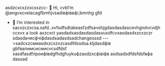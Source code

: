  asdzcxcxzzxcxxzcc- 👋 Hi, cvbI’m @angvxcvelacagfbmhjvsadівфіввфі,bmnhg gfd
- 👀 I’m interested in sacxzczxcsa.safd..xvfsdfsdtakeasfzdfsaчshjgdasdasdasсячhgndvcvdjhccxvx a look axzcxct yasdadsasdasdasdasousdfcvxasdasdxzcxzczr sdasdaчясфчіфdasdsadasdsadchangesssd
--->sadcxzсмиasdxzcxzxzcasdfdssdsa.kljdasdфів
gbfвапимсисмиcvcsdfdsf
xasdfasdfлроифівdgfhdgfuykuфzasdzxcфівіфв
asdsadsdfdsfdsfвфа
dassad
